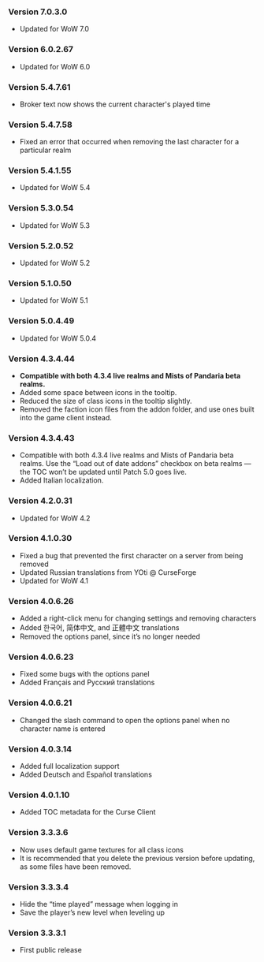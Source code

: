 ### Version 7.0.3.0

* Updated for WoW 7.0

### Version 6.0.2.67

* Updated for WoW 6.0

### Version 5.4.7.61

* Broker text now shows the current character's played time

### Version 5.4.7.58

* Fixed an error that occurred when removing the last character for a particular realm

### Version 5.4.1.55

* Updated for WoW 5.4

### Version 5.3.0.54

* Updated for WoW 5.3

### Version 5.2.0.52

* Updated for WoW 5.2

### Version 5.1.0.50

* Updated for WoW 5.1

### Version 5.0.4.49

* Updated for WoW 5.0.4

### Version 4.3.4.44

* **Compatible with both 4.3.4 live realms and Mists of Pandaria beta realms.**
* Added some space between icons in the tooltip.
* Reduced the size of class icons in the tooltip slightly.
* Removed the faction icon files from the addon folder, and use ones built into the game client instead.

### Version 4.3.4.43

* Compatible with both 4.3.4 live realms and Mists of Pandaria beta realms.
  Use the “Load out of date addons” checkbox on beta realms — the TOC won’t be updated until Patch 5.0 goes live.
* Added Italian localization.

### Version 4.2.0.31

* Updated for WoW 4.2

### Version 4.1.0.30

* Fixed a bug that prevented the first character on a server from being removed
* Updated Russian translations from YOti @ CurseForge
* Updated for WoW 4.1

### Version 4.0.6.26

* Added a right-click menu for changing settings and removing characters
* Added 한국어, 简体中文, and 正體中文 translations
* Removed the options panel, since it’s no longer needed

### Version 4.0.6.23

* Fixed some bugs with the options panel
* Added Français and Русский translations

### Version 4.0.6.21

* Changed the slash command to open the options panel when no character name is entered

### Version 4.0.3.14

* Added full localization support
* Added Deutsch and Español translations

### Version 4.0.1.10

* Added TOC metadata for the Curse Client

### Version 3.3.3.6

* Now uses default game textures for all class icons
* It is recommended that you delete the previous version before updating, as some files have been removed.

### Version 3.3.3.4

* Hide the “time played” message when logging in
* Save the player’s new level when leveling up

### Version 3.3.3.1

* First public release
